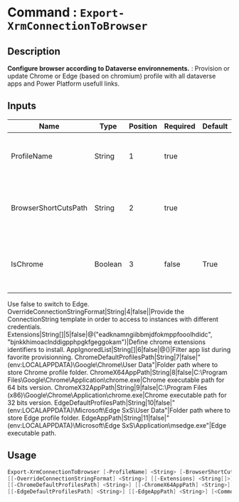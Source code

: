﻿# Command : `Export-XrmConnectionToBrowser` 

## Description

**Configure browser according to Dataverse environnements.** : Provision or update Chrome or Edge (based on chromium) profile with all dataverse apps and Power Platform usefull links.

## Inputs

Name|Type|Position|Required|Default|Description
----|----|--------|--------|-------|-----------
ProfileName|String|1|true||Name of existing or new browser profile.
BrowserShortCutsPath|String|2|true||Folder path where to store profile shortcut (.lnk).
IsChrome|Boolean|3|false|True|Indicates if browser is Google Chrome. (Default: true)
Use false to switch to Edge.
OverrideConnectionStringFormat|String|4|false||Provide the ConnectionString template in order to access to instances with different credentials.
Extensions|String[]|5|false|@("eadknamngiibbmjdfokmppfooolhdidc", "bjnkkhimoaclnddigpphpgkfgeggokam")|Define chrome extensions identifiers to install.
AppIgnoredList|String[]|6|false|@()|Filter app list during favorite provisionning.
ChromeDefaultProfilesPath|String|7|false|"$($env:LOCALAPPDATA)\Google\Chrome\User Data\"|Folder path where to store Chrome profile folder.
ChromeX64AppPath|String|8|false|C:\Program Files\Google\Chrome\Application\chrome.exe|Chrome executable path for 64 bits version.
ChromeX32AppPath|String|9|false|C:\Program Files (x86)\Google\Chrome\Application\chrome.exe|Chrome executable path for 32 bits version.
EdgeDefaultProfilesPath|String|10|false|"$($env:LOCALAPPDATA)\Microsoft\Edge SxS\User Data\"|Folder path where to store Edge profile folder.
EdgeAppPath|String|11|false|"$($env:LOCALAPPDATA)\Microsoft\Edge SxS\Application\msedge.exe"|Edge executable path.


## Usage

```Powershell 
Export-XrmConnectionToBrowser [-ProfileName] <String> [-BrowserShortCutsPath] <String> [[-IsChrome] <Boolean>] 
[[-OverrideConnectionStringFormat] <String>] [[-Extensions] <String[]>] [[-AppIgnoredList] <String[]>] 
[[-ChromeDefaultProfilesPath] <String>] [[-ChromeX64AppPath] <String>] [[-ChromeX32AppPath] <String>] 
[[-EdgeDefaultProfilesPath] <String>] [[-EdgeAppPath] <String>] [<CommonParameters>]
``` 


